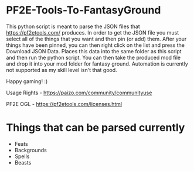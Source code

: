# PF2E-Tools-To-FantasyGround

This python script is meant to parse the JSON files that https://pf2etools.com/ produces.
In order to get the JSON file you must select all of the things that you want and then pin (or add) them. 
After your things have been pinned, you can then right click on the list and press the Download JSON Data.
Places this data into the same folder as this script and then run the python script.
You can then take the produced mod file and drop it into your mod folder for fantasy ground.
Automation is currently not supported as my skill level isn't that good.

Happy gaming! :)

Usage Rights - https://paizo.com/community/communityuse

PF2E OGL - https://pf2etools.com/licenses.html

# Things that can be parsed currently
- Feats
- Backgrounds
- Spells
- Beasts